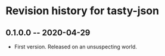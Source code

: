 # Revision history for tasty-json

## 0.1.0.0 -- 2020-04-29

* First version. Released on an unsuspecting world.
